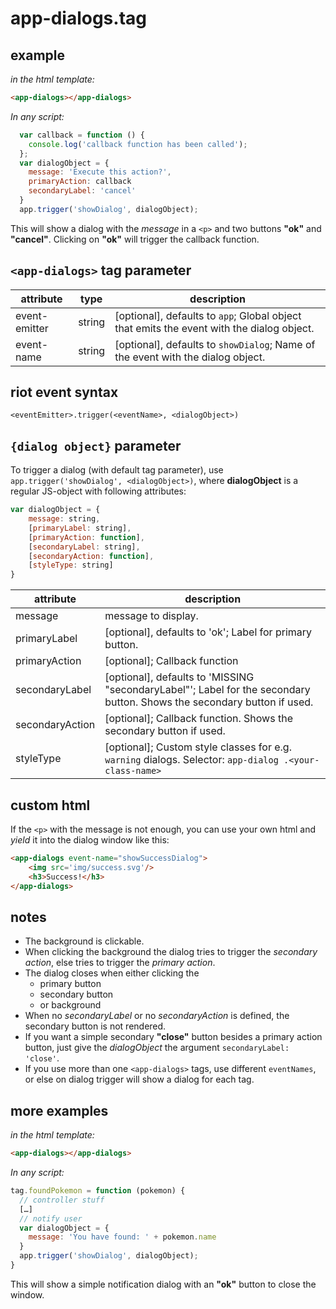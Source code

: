 # app-dialogs.tag

## example

_in the html template:_

```html
<app-dialogs></app-dialogs>
```

_In any script:_

```javascript
  var callback = function () {
    console.log('callback function has been called');
  };
  var dialogObject = {
    message: 'Execute this action?',
    primaryAction: callback
    secondaryLabel: 'cancel'
  }
  app.trigger('showDialog', dialogObject);
```

This will show a dialog with the _message_ in a `<p>` and two buttons **"ok"** and **"cancel"**. Clicking on **"ok"** will trigger the callback function.


## `<app-dialogs>` tag parameter

attribute       | type      | description
---             | ---       | ---
event-emitter   | string    | [optional], defaults to `app`; Global object that emits the event with the dialog object.
event-name      | string    | [optional], defaults to `showDialog`; Name of the event with the dialog object.

## riot event syntax

`<eventEmitter>.trigger(<eventName>, <dialogObject>)`

## `{dialog object}` parameter

To trigger a dialog (with default tag parameter), use `app.trigger('showDialog', <dialogObject>)`, where **dialogObject** is a regular JS-object with following attributes:
```javascript
var dialogObject = {
    message: string,
    [primaryLabel: string],
    [primaryAction: function],
    [secondaryLabel: string],
    [secondaryAction: function],
    [styleType: string]
}
```

attribute       | description
---             | ---
message         |  message to display.
primaryLabel    | [optional], defaults to 'ok'; Label for primary button.
primaryAction   | [optional]; Callback function
secondaryLabel  | [optional], defaults to 'MISSING "secondaryLabel"'; Label for the secondary button. Shows the secondary button if used.
secondaryAction | [optional]; Callback function. Shows the secondary button if used.
styleType       | [optional]; Custom style classes for e.g. `warning` dialogs. Selector: `app-dialog .<your-class-name>`

## custom html

If the `<p>` with the message is not enough, you can use your own html and _yield_ it into the dialog window like this:

```html
<app-dialogs event-name="showSuccessDialog">
    <img src='img/success.svg'/>
    <h3>Success!</h3>
</app-dialogs>
```

## notes

- The background is clickable.
- When clicking the background the dialog tries to trigger the _secondary action_, else tries to trigger the _primary action_.
- The dialog closes when either clicking the
    - primary button
    - secondary button
    - or background
- When no _secondaryLabel_ or no _secondaryAction_ is defined, the secondary button is not rendered.
- If you want a simple secondary **"close"** button besides a primary action button, just give the _dialogObject_ the argument `secondaryLabel: 'close'`.
- If you use more than one `<app-dialogs>` tags, use different `eventNames`, or else on dialog trigger will show a dialog for each tag.

## more examples

_in the html template:_

```html
<app-dialogs></app-dialogs>
```

_In any script:_

```javascript
tag.foundPokemon = function (pokemon) {
  // controller stuff
  […]
  // notify user
  var dialogObject = {
    message: 'You have found: ' + pokemon.name
  }
  app.trigger('showDialog', dialogObject);
}
```

This will show a simple notification dialog with an **"ok"** button to close the window.